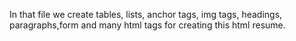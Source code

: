 In that file we create tables, lists, anchor tags, img tags, headings, paragraphs,form and many html tags for creating this html resume.
